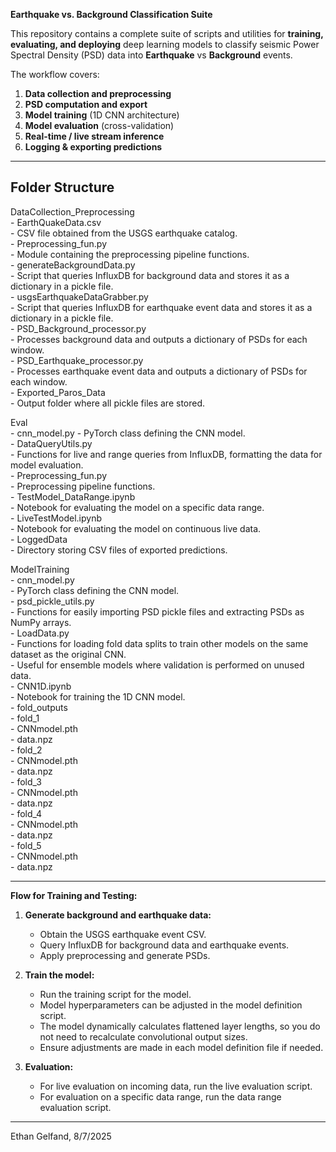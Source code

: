**Earthquake vs. Background Classification Suite**

This repository contains a complete suite of scripts and utilities for **training, evaluating, and deploying** deep learning models to classify seismic Power Spectral Density (PSD) data into **Earthquake** vs **Background** events.

The workflow covers:
1. **Data collection and preprocessing**
2. **PSD computation and export**
3. **Model training** (1D CNN architecture)
4. **Model evaluation** (cross-validation)
5. **Real-time / live stream inference**
6. **Logging & exporting predictions**

---

Folder Structure
----------------

DataCollection_Preprocessing  
    - EarthQuakeData.csv  
        - CSV file obtained from the USGS earthquake catalog.  
    - Preprocessing_fun.py  
        - Module containing the preprocessing pipeline functions.  
    - generateBackgroundData.py  
        - Script that queries InfluxDB for background data and stores it as a dictionary in a pickle file.  
    - usgsEarthquakeDataGrabber.py  
        - Script that queries InfluxDB for earthquake event data and stores it as a dictionary in a pickle file.  
    - PSD_Background_processor.py  
        - Processes background data and outputs a dictionary of PSDs for each window.  
    - PSD_Earthquake_processor.py  
        - Processes earthquake event data and outputs a dictionary of PSDs for each window.  
    - Exported_Paros_Data  
        - Output folder where all pickle files are stored.  

Eval  
    - cnn_model.py
        - PyTorch class defining the CNN model.  
    - DataQueryUtils.py  
        - Functions for live and range queries from InfluxDB, formatting the data for model evaluation.  
    - Preprocessing_fun.py  
        - Preprocessing pipeline functions.  
    - TestModel_DataRange.ipynb  
        - Notebook for evaluating the model on a specific data range.  
    - LiveTestModel.ipynb  
        - Notebook for evaluating the model on continuous live data.  
    - LoggedData  
        - Directory storing CSV files of exported predictions.  

ModelTraining  
    - cnn_model.py  
        - PyTorch class defining the CNN model.  
    - psd_pickle_utils.py  
        - Functions for easily importing PSD pickle files and extracting PSDs as NumPy arrays.  
    - LoadData.py  
        - Functions for loading fold data splits to train other models on the same dataset as the original CNN.  
        - Useful for ensemble models where validation is performed on unused data.  
    - CNN1D.ipynb  
        - Notebook for training the 1D CNN model.  
    - fold_outputs  
        - fold_1  
            - CNNmodel.pth  
            - data.npz  
        - fold_2  
            - CNNmodel.pth  
            - data.npz  
        - fold_3  
            - CNNmodel.pth  
            - data.npz  
        - fold_4  
            - CNNmodel.pth  
            - data.npz  
        - fold_5  
            - CNNmodel.pth  
            - data.npz  

---

**Flow for Training and Testing:**

1. **Generate background and earthquake data:**  
    - Obtain the USGS earthquake event CSV.  
    - Query InfluxDB for background data and earthquake events.  
    - Apply preprocessing and generate PSDs.  

2. **Train the model:**  
    - Run the training script for the model.  
    - Model hyperparameters can be adjusted in the model definition script.  
    - The model dynamically calculates flattened layer lengths, so you do not need to recalculate convolutional output sizes.  
    - Ensure adjustments are made in each model definition file if needed.  

3. **Evaluation:**  
    - For live evaluation on incoming data, run the live evaluation script.  
    - For evaluation on a specific data range, run the data range evaluation script.  

---

Ethan Gelfand, 8/7/2025
